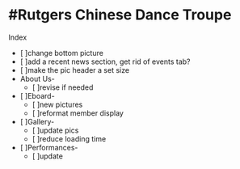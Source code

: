 #Rutgers Chinese Dance Troupe
============================
Index
  - [ ]change bottom picture
  - [ ]add a recent news section, get rid of events tab?
  - [ ]make the pic header a set size
- About Us- 
  - [ ]revise if needed
- [ ]Eboard- 
  - [ ]new pictures
  - [ ]reformat member display
- [ ]Gallery-
  - [ ]update pics
  - [ ]reduce loading time
- [ ]Performances- 
  - [ ]update

